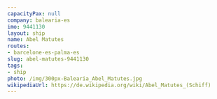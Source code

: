```yaml
---
capacityPax: null
company: balearia-es
imo: 9441130
layout: ship
name: Abel Matutes
routes:
- barcelone-es-palma-es
slug: abel-matutes-9441130
tags:
- ship
photo: /img/300px-Balearia_Abel_Matutes.jpg
wikipediaUrl: https://de.wikipedia.org/wiki/Abel_Matutes_(Schiff)
---
```

